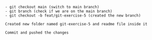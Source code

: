 
    - git checkout main (switch to main branch)
    - git branch (check if we are on the main branch)
    - git checkout -b feat/git-exercise-5 (created the new branch)

    Created new folder named git-exercise-5 and readme file inside it

    Commit and pushed the changes
 